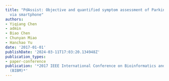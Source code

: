 ```yaml
---
title: "PdAssist: Objective and quantified symptom assessment of Parkinson's disease
  via smartphone"
authors:
- Yiqiang Chen
- admin
- Biao Chen
- Chunyan Miao
- Hanchao Yu
date: '2017-01-01'
publishDate: '2024-03-11T17:03:20.134948Z'
publication_types:
- paper-conference
publication: '*2017 IEEE International Conference on Bioinformatics and Biomedicine
  (BIBM)*'
---
```

